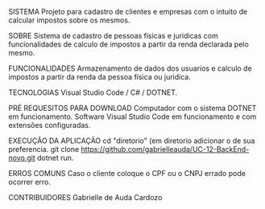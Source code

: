 SISTEMA
Projeto para cadastro de clientes e empresas com o intuito de calcular impostos sobre os mesmos.

SOBRE
Sistema de cadastro de pessoas físicas e juridicas com funcionalidades de calculo de impostos a partir da renda declarada pelo mesmo.

FUNCIONALIDADES
Armazenamento de dados dos usuarios e calculo de impostos a partir da renda da pessoa física ou juridica.

TECNOLOGIAS
Visual Studio Code / C# / DOTNET.

PRÉ REQUESITOS PARA DOWNLOAD
Computador com o sistema DOTNET em funcionamento. Software Visual Studio Code em funcionamento e com extensões configuradas.

EXECUÇÃO DA APLICAÇÃO
cd "diretorio" (em diretorio adicionar o de sua preferencia.
git clone https://github.com/gabrielleauda/UC-12-BackEnd-novo.git
dotnet run.

ERROS COMUNS 
Caso o cliente coloque o CPF ou o CNPJ errado pode ocorrer erro.

CONTRIBUIDORES
Gabrielle de Auda Cardozo
